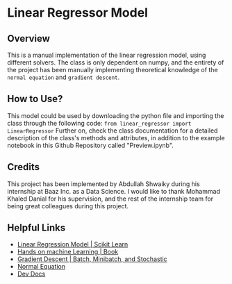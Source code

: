 # Linear Regressor Model

## Overview

This is a manual implementation of the linear regression model, using different solvers. The class is only dependent on numpy, and the entirety of the project has been manually implementing theoretical knowledge of the ``normal equation`` and ``gradient descent``.

## How to Use?

This model could be used by downloading the python file and importing the class through the following code:
`from linear_regressor import LinearRegressor`
Further on, check the class documentation for a detailed description of the class's methods and attributes, in addition to the example notebook in this Github Repository called "Preview.ipynb".

## Credits

This project has been implemented by Abdullah Shwaiky during his internship at Baaz Inc. as a Data Science. I would like to thank Mohammad Khaled Danial for his supervision, and the rest of the internship team for being great colleagues during this project.

## Helpful Links

* [Linear Regression Model | Scikit Learn](https://scikit-learn.org/stable/modules/generated/sklearn.linear_model.LinearRegression.html)
* [Hands on machine Learning | Book](https://www.oreilly.com/library/view/hands-on-machine-learning/9781492032632/)
* [Gradient Descent | Batch, Minibatch, and Stochastic](https://towardsdatascience.com/batch-mini-batch-and-stochastic-gradient-descent-for-linear-regression-9fe4eefa637c)
* [Normal Equation](https://prutor.ai/normal-equation-in-linear-regression/#:~:text=Normal%20Equation%20is%20an%20analytical,a%20dataset%20with%20small%20features.)
* [Dev Docs](https://devdocs.io/)
